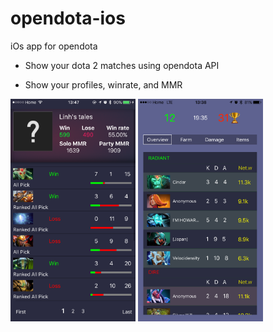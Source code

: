 # opendota-ios

iOs app for opendota

* Show your dota 2 matches using opendota API

* Show your profiles, winrate, and MMR

<img src="https://raw.githubusercontent.com/anhmiuhv/opendota-ios/master/IMG_1118.PNG" width="200" />
<img src="https://raw.githubusercontent.com/anhmiuhv/opendota-ios/master/IMG_1122.PNG" width="200" />

